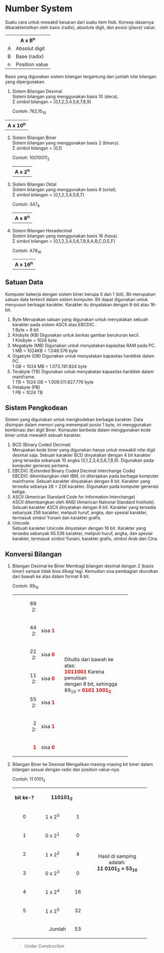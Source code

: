 # Number System

Suatu cara untuk mewakili besaran dari suatu item fisik. Konsep dasarnya dikarakteristikan oleh basis (radix), absolute digit, dan posisi (place) value.

<table align="center">
   <tr>
      <th style="text-align:center" colspan="2">A x B<sup>n</sup></times></th>
   </tr>
   <tr>
      <td>A</td>
      <td>Absolut digit</td>
   </tr>
   <tr>
      <td>B</td>
      <td>Base (radix)</td>
   </tr>
   <tr>
      <td>n</td>
      <td>Position value</td>
   </tr>
</table>

Basis yang digunakan sistem bilangan tergantung dari jumlah nilai bilangan yang dipergunakan.

1. Sistem Bilangan Desimal  
    Sistem bilangan yang menggunakan basis 10 (deca).  
   &Sigma; simbol bilangan = [0,1,2,3,4,5,6,7,8,9]
   <p>Contoh: 762,15<sub>10</sub></p>

  <table align="center">
     <tr>
      <th style="text-align:center" colspan="2">A x 10<sup>n</sup></times></th>
     </tr>
  </table>

2. Sistem Bilangan Biner  
   Sistem bilangan yang menggunakan basis 2 (binary).  
   &Sigma; simbol bilangan = [0,1]
   <p>Contoh: 10010011<sub>2</sub></p>

   <table align="center">
      <tr>
         <th style="text-align:center" colspan="2">A x 2<sup>n</sup></times></th>
      </tr>
   </table>

3. Sistem Bilangan Oktal  
   Sistem bilangan yang menggunakan basis 8 (octal).  
   &Sigma; simbol bilangan = [0,1,2,3,4,5,6,7]
   <p>Contoh: 347<sub>8</sub></p>

   <table align="center">
      <tr>
         <th style="text-align:center" colspan="2">A x 8<sup>n</sup></times></th>
      </tr>
   </table>

4. Sistem Bilangan Hexadecimal  
   Sistem bilangan yang menggunakan basis 16 (hexa).  
   &Sigma; simbol bilangan = [0,1,2,3,4,5,6,7,8,9,A,B,C,D,E,F]
   <p>Contoh: A78<sub>16</sub></p>

   <table align="center">
      <tr>
         <th style="text-align:center" colspan="2">A x 16<sup>n</sup></times></th>
      </tr>
   </table>

## Satuan Data

Komputer bekerja dengan sistem biner berupa 0 dan 1 (bit). Bit merupakan satuan data terkecil dalam sistem komputer. Bit dapat digunakan untuk menyusun berbagai karakter. Karakter itu dinyatakan dengan 8-bit atau 16-bit.

1. Byte
   Merupakan satuan yang digunakan untuk menyatakan sebuah karakter pada sistem ASCII atau EBCDIC.  
   1 Byte = 8 bit
2. Kilobyte (KB)
   Digunakan untuk berkas gambar berukuran kecil.  
   1 Kilobyte = 1024 byte
3. Megabyte (MB)
   Digunakan untuk menyatakan kapasitas RAM pada PC.  
   1 MB = 1024KB = 1.048.576 byte
4. Gigabyte (GB)
   Digunakan untuk menyatakan kapasitas harddisk dalam PC.  
   1 GB = 1024 MB = 1.073.741.824 byte
5. Terabyte (TB)
   Digunakan untuk menyakatan kapasitas harddisk dalam mainframe.  
   1 TB = 1024 GB = 1.009.511.627.776 byte
6. Petabyte (PB)  
   1 PB = 1024 TB

## Sistem Pengkodean

Sistem yang digunakan untuk mengkodekan berbagai karakter. Data disimpan dalam memori yang menempati posisi 1 byte, ini menggunakan kombinasi dari digit Biner. Komputer berbeda dalam menggunakan kode biner untuk mewakili sebuah karakter.

1. BCD (Binary Coded Decimal)  
   Merupakan kode biner yang digunakan hanya untuk mewakili nilai digit desimal saja. Sebuah karakter BCD dinyatakan dengan 4 bit karakter yang tersedia sebanyak 10 angka (0,1,2,3,4,5,6,7,8,9). Digunakan pada komputer generasi pertama.
2. EBCDIC (Extended Binary Coded Decimal Interchange Code)  
   EBCDIC dikembangkan oleh IBM, ini diterapkan pada berbagai komputer mainframe. Sebuah karakter dinyatakan dengan 8 bit. Karakter yang tersedia sebanya 28 = 226 karakter. Digunakan pada komputer generasi ketiga.
3. ASCII (American Standard Code for Information Interchange)  
   ASCII dikembangkan oleh ANSI (American National Standard Institute). Sebuah karakter ASCII dinyatakan dengan 8 bit. Karakter yang tersedia sebanyak 256 karakter, meliputi huruf, angka, dan spesial karakter, termasuk simbol Yunani dan karakter grafis.
4. Unicode  
   Sebuah karakter Unicode dinyatakan dengan 16 bit. Karakter yang tersedia sebanyak 65.536 karakter, meliputi huruf, angka, dan spesial karakter, termasuk simbol Yunani, karakter grafis, simbol Arab dan Cina.

## Konversi Bilangan

1. Bilangan Desimal ke Biner
   Membagi bilangan desimal dengan 2 (basis biner) sampai tidak bisa dibagi lagi. Kemudian sisa pembagian diurutkan dari bawah ke atas dalam format 8 bit.
   <p>Contoh: 89<sub>10</sub></p>

   <table align="center">
      <tr>
         <td width="70px"><p align="right">89<br>2:</td>
         <td width="60px"></td>
         <td rowspan="7" width="200px"><p>Ditullis dari bawah ke atas: <br> <b><span style="color: red;">1011001</span></b> Karena penulisan <br> dengan 8 bit, sehingga <br> 89<sub>10</sub> = <b><span style="color: red;">0101 1001<sub>2</sub></span></b></p></td>
      </tr>
      <tr>
         <td><p align="right">44<br>2:</td>
         <td><p align="left">sisa  <b><span style="color: red;">1</span></b></td>
      </tr>
      <tr>
         <td><p align="right">22<br>2:</td>
         <td><p align="left">sisa  <b><span style="color: red;">0</span></b></td>
      </tr>
      <tr>
         <td><p align="right">11<br>2:</td>
         <td><p align="left">sisa  <b><span style="color: red;">0</span></b></td>
      </tr>
      <tr>
         <td><p align="right">55<br>2:</td>
         <td><p align="left">sisa  <b><span style="color: red;">1</span></b></td>
      </tr>
      <tr>
         <td><p align="right">2<br>2:</td>
         <td><p align="left">sisa  <b><span style="color: red;">1</span></b></b></td>
      </tr>
      <tr>
         <td><p align="right"><b><span style="color: red;">1</span></b></td>
         <td><p align="left">sisa  <b><span style="color: red;">0</span></b></td>
      </tr>
   </table>

2. Bilangan Biner ke Desimal
   Mengalikan masing-masing bit biner dalam bilangan sesuai dengan radix dan position value-nya.
      <p>Contoh: 11 0101<sub>2</sub></p>

      <table align="center">
         <tr>
            <th>bit ke-?</th>
            <th colspan="2" width="150px"><p align="center">110101<sub>2</sub></p></th>
            <td rowspan="8" style="text-align:center;width:180px">Hasil di samping adalah:<br><b>11 0101<sub>2</sub> = 53<sub>10</sub></b> </td>
         </tr>
         <tr>
            <td><p align="center">0</p></td>
            <td><p align="center">1 x 2<sup>0</sup></p></td>
            <td><p align="center">1</p></td>
         </tr>
         <tr>
            <td><p align="center">1</p></td>
            <td><p align="center">0 x 2<sup>1</sup></p></td>
            <td><p align="center">0</p></td>
         </tr>
         <tr>
            <td><p align="center">2</p></td>
            <td><p align="center">1 x 2<sup>2</sup></p></td>
            <td><p align="center">4</p></td>
         </tr>
         <tr>
            <td><p align="center">3</p></td>
            <td><p align="center">0 x 2<sup>3</sup></p></td>
            <td><p align="center">0</p></td>
         </tr>
         <tr>
            <td><p align="center">4</p></td>
            <td><p align="center">1 x 2<sup>4</sup></p></td>
            <td><p align="center">16</p></td>
         </tr>
         <tr>
            <td><p align="center">5</p></td>
            <td><p align="center">1 x 2<sup>5</sup></p></td>
            <td><p align="center">32</p></td>
         </tr>
         <tr>
            <td colspan="2"><p align="right">Jumlah</p></td>
            <td><p align="center">53</p></td>
         </tr>
      </table>

   > Under Construction
